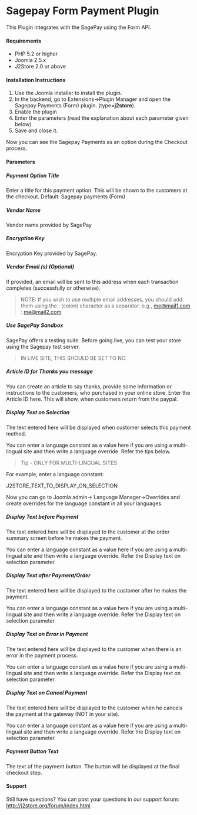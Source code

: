 # Sagepay Form Payment Plugin

This Plugin integrates with the SagePay using the Form API. 

#### Requirements 
* PHP 5.2 or higher 
* Joomla 2.5.x
* J2Store 2.0 or above 

#### Installation Instructions 

1. Use the Joomla installer to install the plugin. 
2. In the backend, go to Extensions->Plugin Manager and open the Sagepay Payments  (Form) plugin. (type=**j2store**). 
3. Enable the plugin 
4. Enter the parameters (read the explanation about each parameter given below) 
5. Save and close it. 

Now you can see the Sagepay Payments as an option during the Checkout process. 

#### Parameters

##### Payment Option Title
Enter a title for this payment option. This will be shown to the customers at the checkout. Default: Sagepay payments (Form)

##### Vendor Name
Vendor name provided by SagePay

##### Encryption Key
Encryption Key provided by SagePay.

##### Vendor Email (s) (Optional)
If provided, an email will be sent to this address when each transaction completes (successfully or otherwise).

>NOTE: If you wish to use multiple email addresses, you should add them using the : (colon) character as a separator. e.g., me@mail1.com : me@mail2.com


##### Use SagePay Sandbox
SagePay offers a testing suite. Before going live, you can test your store  using the Sagepay test server.

>IN LIVE SITE, THIS SHOULD BE SET TO NO. 

##### Article ID for Thanks you message
You can create an article to say thanks, provide some information or instructions to the customers, who purchased in your online store. Enter the Article ID here. This will show, 
when customers return from the paypal. 

##### Display Text on Selection
The text entered here will be displayed when customer selects this payment method. 

You can enter a language constant as a value here if you are using a multi-lingual site and then write a language override. Refer the tips below.

>Tip - ONLY FOR MULTI-LINGUAL SITES

For example, enter a language constant: 

J2STORE_TEXT_TO_DISPLAY_ON_SELECTION 

Now you can go to Joomla admin-> Language Manager->Overrides and create overrides for the language constant in all your languages. 

##### Display Text before Payment
The text entered here will be displayed to the customer at the order summary screen before he makes the payment. 

You can enter a language constant as a value here if you are using a multi-lingual site and then write a language override. Refer the Display text on selection parameter. 

##### Display Text after Payment/Order
The text entered here will be displayed to the customer after he makes the payment. 

You can enter a language constant as a value here if you are using a multi-lingual site and then write a language override. Refer the Display text on selection parameter.

##### Display Text on Error in Payment
The text entered here will be displayed to the customer when there is an error in the payment process.

You can enter a language constant as a value here if you are using a multi-lingual site and then write a language override. Refer the Display text on selection parameter.

##### Display Text on Cancel Payment
The text entered here will be displayed to the customer when he cancels the payment at the gateway (NOT in your site).

You can enter a language constant as a value here if you are using a multi-lingual site and then write a language override. Refer the Display text on selection parameter.

##### Payment Button Text
The text of the payment button. The button will be displayed at the final checkout step.

#### Support
Still have questions? You can post your questions in our support forum: http://j2store.org/forum/index.html